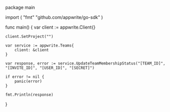 package main

import (
    "fmt"
    "github.com/appwrite/go-sdk"
)

func main() {
    var client := appwrite.Client{}

    client.SetProject("")

    var service := appwrite.Teams{
        client: &client
    }

    var response, error := service.UpdateTeamMembershipStatus("[TEAM_ID]", "[INVITE_ID]", "[USER_ID]", "[SECRET]")

    if error != nil {
        panic(error)
    }

    fmt.Println(response)
}